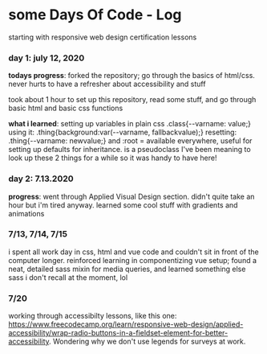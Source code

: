 # some Days Of Code - Log 
starting with responsive web design certification lessons

### day 1: july 12, 2020
**todays progress**: forked the repository; go through the basics of html/css. never hurts to have a refresher about accessibility and stuff

took about 1 hour to set up this repository, read some stuff, and go through basic html and basic css functions

**what i learned**: setting up variables in plain css 
      .class{--varname: value;} 
      using it: .thing{background:var(--varname, fallbackvalue);}
      resetting: .thing{--varname: newvalue;}
      and :root = available everywhere, useful for setting up defaults for inheritance. is a pseudoclass
      I've been meaning to look up these 2 things for a while so it was handy to have here!
      
### day 2: 7.13.2020
**progress**: went through Applied Visual Design section. didn't quite take an hour but i'm tired anyway. learned some cool stuff with gradients and animations

### 7/13, 7/14, 7/15
i spent all work day in css, html and vue code and couldn't sit in front of the computer longer. reinforced learning in componentizing vue setup; found a neat, detailed sass mixin for media queries, and  learned something else sass i don't recall at the moment, lol

### 7/20
working through accessibilty lessons, like this one: https://www.freecodecamp.org/learn/responsive-web-design/applied-accessibility/wrap-radio-buttons-in-a-fieldset-element-for-better-accessibility. Wondering why we don't use legends for surveys at work.
